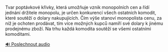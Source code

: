 
Tvar poptávkové křivky, která umožňuje vznik monopolních cen a řídí jednání držitele monopolu, je určen konkurencí všech ostatních komodit, které soutěží o dolary nakupujících. Čím výše stanoví monopolista cenu, za níž je ochoten prodávat, tím více možných kupců namíří své dolary k jinému prodejnému zboží. Na trhu každá komodita soutěží se všemi ostatními komoditami.

[🔊 Poslechnout audio](/data/7-paragraphs/audio/chapter_57/para_006-Tvar-poptvkov-kivky-kter-umouje-vznik-monop.mp3)
